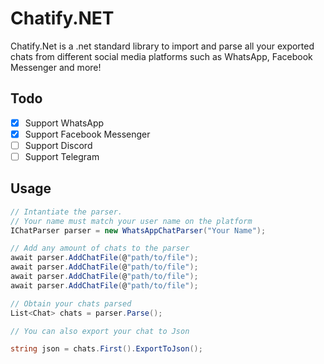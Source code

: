 # Chatify.NET

Chatify.Net is a .net standard library to import and parse all your exported chats from different social media platforms such as WhatsApp, Facebook Messenger and more!

## Todo

- [x] Support WhatsApp
- [x] Support Facebook Messenger
- [ ] Support Discord
- [ ] Support Telegram

## Usage

```c#
// Intantiate the parser.
// Your name must match your user name on the platform
IChatParser parser = new WhatsAppChatParser("Your Name");

// Add any amount of chats to the parser
await parser.AddChatFile(@"path/to/file");
await parser.AddChatFile(@"path/to/file");
await parser.AddChatFile(@"path/to/file");
await parser.AddChatFile(@"path/to/file");

// Obtain your chats parsed
List<Chat> chats = parser.Parse();

// You can also export your chat to Json

string json = chats.First().ExportToJson();
```

